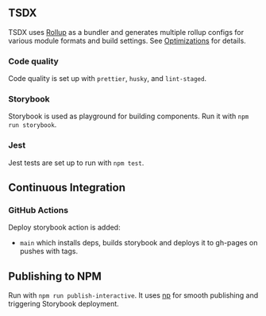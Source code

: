 ## TSDX

TSDX uses [Rollup](https://rollupjs.org) as a bundler and generates multiple rollup configs for various module formats and build settings. See [Optimizations](#optimizations) for details.

### Code quality

Code quality is set up with `prettier`, `husky`, and `lint-staged`.

### Storybook

Storybook is used as playground for building components. Run it with `npm run storybook`.

### Jest

Jest tests are set up to run with `npm test`.

## Continuous Integration

### GitHub Actions

Deploy storybook action is added:

- `main` which installs deps, builds storybook and deploys it to gh-pages on pushes with tags.

## Publishing to NPM

Run with `npm run publish-interactive`. It uses [np](https://github.com/sindresorhus/np) for smooth publishing and triggering Storybook deployment.
